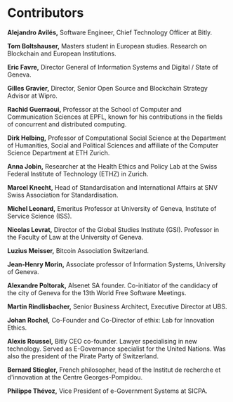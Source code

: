 # Contributors 

**Alejandro Avilés,** Software Engineer, Chief Technology Officer at
Bitly.

**Tom Boltshauser,** Masters student in European studies. Research on
Blockchain and European Institutions.

**Eric Favre,** Director General of Information Systems and Digital /
State of Geneva.

**Gilles Gravier,** Director, Senior Open Source and Blockchain
Strategy Advisor at Wipro.

**Rachid Guerraoui,** Professor at the School of Computer and
Communication Sciences at EPFL, known for his contributions in the
fields of concurrent and distributed computing.

**Dirk Helbing,** Professor of Computational Social Science at the
Department of Humanities, Social and Political Sciences and affiliate of
the Computer Science Department at ETH Zurich.

**Anna Jobin,** Researcher at the Health Ethics and Policy Lab at the
Swiss Federal Institute of Technology (ETHZ) in Zurich.

**Marcel Knecht,** Head of Standardisation and International Affairs
at SNV Swiss Association for Standardisation.

**Michel Leonard,** Emeritus Professor at University of Geneva,
Institute of Service Science (ISS).

**Nicolas Levrat,** Director of the Global Studies Institute (GSI).
Professor in the Faculty of Law at the University of Geneva.

**Luzius Meisser,** Bitcoin Association Switzerland.

**Jean-Henry Morin,** Associate professor of Information Systems,
University of Geneva.

**Alexandre Poltorak,** Alsenet SA founder. Co-initiator of the
candidacy of the city of Geneva for the 13th World Free Software
Meetings.

**Martin Rindlisbacher,** Senior Business Architect, Executive
Director at UBS.

**Johan Rochel,** Co-Founder and Co-Director of ethix: Lab for
Innovation Ethics.

**Alexis Roussel,** Bitly CEO co-founder. Lawyer specialising in new
technology. Served as E-Governance specialist for the United Nations.
Was also the president of the Pirate Party of Switzerland.

**Bernard Stiegler,** French philosopher, head of the Institut de
recherche et d'innovation at the Centre Georges-Pompidou.

**Philippe Thévoz,** Vice President of e-Government Systems at SICPA.